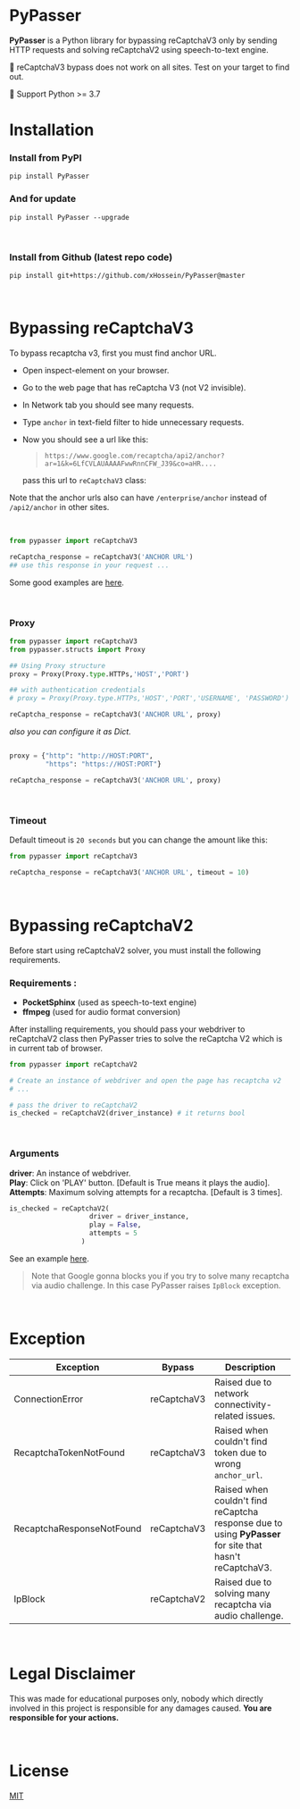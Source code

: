 # PyPasser

**PyPasser** is a Python library for bypassing reCaptchaV3 only by sending HTTP requests and solving reCaptchaV2 using speech-to-text engine.

🔴 reCaptchaV3 bypass does not work on all sites. Test on your target to find out.

🐍 Support Python >= 3.7

# Installation

### Install from PyPI

```
pip install PyPasser
```

### And for update

```
pip install PyPasser --upgrade
```

&nbsp;

### Install from Github (latest repo code)

```
pip install git+https://github.com/xHossein/PyPasser@master
```

&nbsp;


# Bypassing **reCaptchaV3**

To bypass recaptcha v3, first you must find anchor URL.

- Open inspect-element on your browser.
- Go to the web page that has reCaptcha V3 (not V2 invisible).
- In Network tab you should see many requests.
- Type `anchor` in text-field filter to hide unnecessary requests.
- Now you should see a url like this:

  > ``https://www.google.com/recaptcha/api2/anchor?ar=1&k=6LfCVLAUAAAAFwwRnnCFW_J39&co=aHR....``
  >

  pass this url to `reCaptchaV3` class:

Note that the anchor urls also can have `/enterprise/anchor` instead of `/api2/anchor` in other sites.

&nbsp;

```python
from pypasser import reCaptchaV3

reCaptcha_response = reCaptchaV3('ANCHOR URL')
## use this response in your request ...
```

Some good examples are [here](https://github.com/xHossein/PyPasser/tree/master/examples/reCaptchaV3).

&nbsp;

### **Proxy**

```python
from pypasser import reCaptchaV3
from pypasser.structs import Proxy

## Using Proxy structure
proxy = Proxy(Proxy.type.HTTPs,'HOST','PORT')

## with authentication credentials
# proxy = Proxy(Proxy.type.HTTPs,'HOST','PORT','USERNAME', 'PASSWORD')

reCaptcha_response = reCaptchaV3('ANCHOR URL', proxy)
```

_also you can configure it as Dict._

```python

proxy = {"http": "http://HOST:PORT",
         "https": "https://HOST:PORT"}

reCaptcha_response = reCaptchaV3('ANCHOR URL', proxy)
```

&nbsp;

### **Timeout**

Default timeout is `20 seconds` but you can change the amount like this:

```python
from pypasser import reCaptchaV3

reCaptcha_response = reCaptchaV3('ANCHOR URL', timeout = 10)
```

&nbsp;

# Bypassing **reCaptchaV2**
Before start using reCaptchaV2 solver, you must install the following requirements.
### **Requirements** :
- **PocketSphinx** (used as speech-to-text engine)
- **ffmpeg** (used for audio format conversion)

After installing requirements, you should pass your webdriver to reCaptchaV2 class then PyPasser tries to solve the reCaptcha V2 which is in current tab of browser.
```python
from pypasser import reCaptchaV2

# Create an instance of webdriver and open the page has recaptcha v2
# ...

# pass the driver to reCaptchaV2
is_checked = reCaptchaV2(driver_instance) # it returns bool

```

&nbsp;

### **Arguments**
**driver**: An instance of webdriver.\
**Play**: Click on 'PLAY' button. [Default is True means it plays the audio].\
**Attempts**: Maximum solving attempts for a recaptcha. [Default is 3 times].

```python
is_checked = reCaptchaV2(
                    driver = driver_instance,
                    play = False,
                    attempts = 5
                  )

```


See an example [here](https://github.com/xHossein/PyPasser/blob/master/examples/reCaptchaV2/demo.py).

> Note that Google gonna blocks you if you try to solve many recaptcha via audio challenge. In this case PyPasser raises `IpBlock` exception.

&nbsp;

# Exception

| Exception | Bypass | Description |
| ---------- | -------------- | --------------- |
| ConnectionError | reCaptchaV3 | Raised due to network connectivity-related issues. |
| RecaptchaTokenNotFound | reCaptchaV3 | Raised when couldn't find token due to wrong `anchor_url`. |
| RecaptchaResponseNotFound | reCaptchaV3 | Raised when couldn't find reCaptcha response due to using **PyPasser** for site that hasn't reCaptchaV3. |
| IpBlock | reCaptchaV2 | Raised due to solving many recaptcha via audio challenge. |

&nbsp;

# Legal Disclaimer

This was made for educational purposes only, nobody which directly involved in this project is responsible for any damages caused.
**You are responsible for your actions.**

&nbsp;

# License

[MIT](https://choosealicense.com/licenses/mit/)
